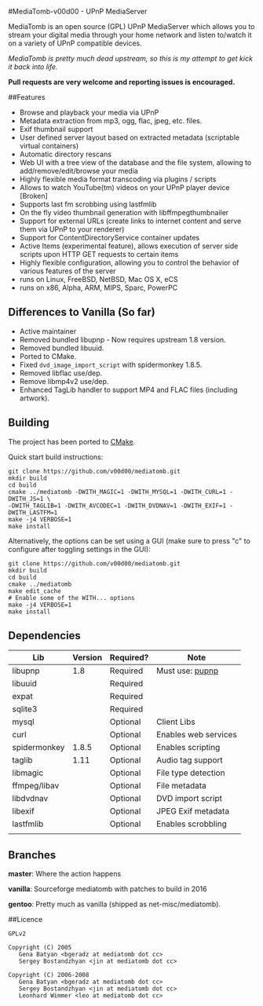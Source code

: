 #MediaTomb-v00d00 - UPnP MediaServer

MediaTomb is an open source (GPL) UPnP MediaServer which allows you to stream your digital media
through your home network and listen to/watch it on a variety of UPnP compatible devices.

_MediaTomb is pretty much dead upstream, so this is my attempt to get kick it back into life._

**Pull requests are very welcome and reporting issues is encouraged.**

##Features

* Browse and playback your media via UPnP
* Metadata extraction from mp3, ogg, flac, jpeg, etc. files.
* Exif thumbnail support
* User defined server layout based on extracted metadata (scriptable virtual containers)
* Automatic directory rescans
* Web UI with a tree view of the database and the file system, allowing to add/remove/edit/browse your media
* Highly flexible media format transcoding via plugins / scripts
* Allows to watch YouTube(tm) videos on your UPnP player device [Broken]
* Supports last fm scrobbing using lastfmlib 
* On the fly video thumbnail generation with libffmpegthumbnailer
* Support for external URLs (create links to internet content and serve them via UPnP to your renderer)
* Support for ContentDirectoryService container updates
* Active Items (experimental feature), allows execution of server side scripts upon HTTP GET requests to certain items
* Highly flexible configuration, allowing you to control the behavior of various features of the server
* runs on Linux, FreeBSD, NetBSD, Mac OS X, eCS
* runs on x86, Alpha, ARM, MIPS, Sparc, PowerPC

## Differences to Vanilla (So far)
- Active maintainer
- Removed bundled libupnp - Now requires upstream 1.8 version.
- Removed bundled libuuid.
- Ported to CMake.
- Fixed `dvd_image_import_script` with spidermonkey 1.8.5.
- Removed libflac use/dep.
- Remove libmp4v2 use/dep.
- Enhanced TagLib handler to support MP4 and FLAC files (including artwork).

## Building

The project has been ported to [CMake](https://cmake.org/).

Quick start build instructions:

```
git clone https://github.com/v00d00/mediatomb.git
mkdir build
cd build
cmake ../mediatomb -DWITH_MAGIC=1 -DWITH_MYSQL=1 -DWITH_CURL=1 -DWITH_JS=1 \
-DWITH_TAGLIB=1 -DWITH_AVCODEC=1 -DWITH_DVDNAV=1 -DWITH_EXIF=1 -DWITH_LASTFM=1
make -j4 VERBOSE=1
make install
```
Alternatively, the options can be set using a GUI (make sure to press "c" to configure after toggling settings in the GUI):
```
git clone https://github.com/v00d00/mediatomb.git
mkdir build
cd build
cmake ../mediatomb
make edit_cache
# Enable some of the WITH... options
make -j4 VERBOSE=1
make install
```

## Dependencies

| Lib          	| Version 	| Required? 	| Note                 	|
|--------------	|---------	|-----------	|----------------------	|
| libupnp      	| 1.8     	| Required  	| Must use: [pupnp](https://github.com/mrjimenez/pupnp.git)	|
| libuuid      	|         	| Required  	|                      	|
| expat        	|         	| Required  	|                      	|
| sqlite3      	|         	| Required  	|                      	|
| mysql        	|         	| Optional  	| Client Libs          	|
| curl         	|         	| Optional  	| Enables web services 	|
| spidermonkey 	| 1.8.5   	| Optional  	| Enables scripting    	|
| taglib       	| 1.11    	| Optional  	| Audio tag support    	|
| libmagic     	|         	| Optional  	| File type detection  	|
| ffmpeg/libav 	|         	| Optional  	| File metadata        	|
| libdvdnav    	|         	| Optional  	| DVD import script    	|
| libexif      	|         	| Optional  	| JPEG Exif metadata   	|
| lastfmlib    	|         	| Optional  	| Enables scrobbling   	|
|              	|         	|           	|                      	|

## Branches
**master**: Where the action happens

**vanilla**: Sourceforge mediatomb with patches to build in 2016

**gentoo**: Pretty much as vanilla (shipped as net-misc/mediatomb).

##Licence

    GPLv2

    Copyright (C) 2005
       Gena Batyan <bgeradz at mediatomb dot cc>
       Sergey Bostandzhyan <jin at mediatomb dot cc>

    Copyright (C) 2006-2008
       Gena Batyan <bgeradz at mediatomb dot cc>
       Sergey Bostandzhyan <jin at mediatomb dot cc>
       Leonhard Wimmer <leo at mediatomb dot cc>
